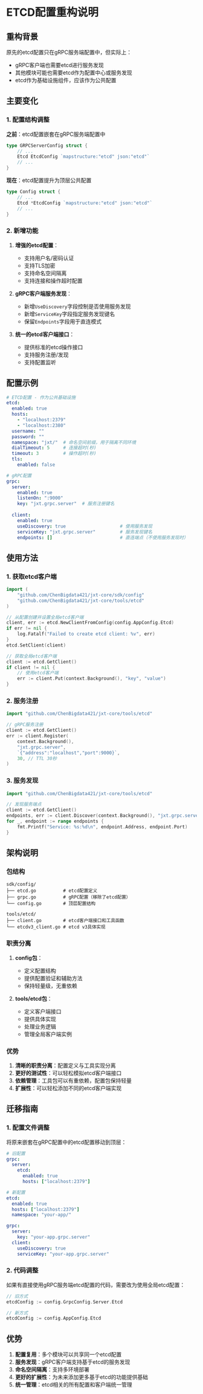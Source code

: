 # ETCD配置重构说明

## 重构背景

原先的etcd配置只在gRPC服务端配置中，但实际上：
- gRPC客户端也需要etcd进行服务发现
- 其他模块可能也需要etcd作为配置中心或服务发现
- etcd作为基础设施组件，应该作为公共配置

## 主要变化

### 1. 配置结构调整

**之前**：etcd配置嵌套在gRPC服务端配置中
```go
type GRPCServerConfig struct {
    // ...
    Etcd EtcdConfig `mapstructure:"etcd" json:"etcd"`
    // ...
}
```

**现在**：etcd配置提升为顶层公共配置
```go
type Config struct {
    // ...
    Etcd *EtcdConfig `mapstructure:"etcd" json:"etcd"`
    // ...
}
```

### 2. 新增功能

1. **增强的etcd配置**：
   - 支持用户名/密码认证
   - 支持TLS加密
   - 支持命名空间隔离
   - 支持连接和操作超时配置

2. **gRPC客户端服务发现**：
   - 新增`UseDiscovery`字段控制是否使用服务发现
   - 新增`ServiceKey`字段指定服务发现键名
   - 保留`Endpoints`字段用于直连模式

3. **统一的etcd客户端接口**：
   - 提供标准的etcd操作接口
   - 支持服务注册/发现
   - 支持配置监听

## 配置示例

```yaml
# ETCD配置 - 作为公共基础设施
etcd:
  enabled: true
  hosts:
    - "localhost:2379"
    - "localhost:2380"
  username: ""
  password: ""
  namespace: "jxt/"  # 命名空间前缀，用于隔离不同环境
  dialTimeout: 5     # 连接超时(秒)
  timeout: 3         # 操作超时(秒)
  tls:
    enabled: false

# gRPC配置
grpc:
  server:
    enabled: true
    listenOn: ":9000"
    key: "jxt.grpc.server"  # 服务注册键名
  
  client:
    enabled: true
    useDiscovery: true                    # 使用服务发现
    serviceKey: "jxt.grpc.server"         # 服务发现键名
    endpoints: []                         # 直连端点（不使用服务发现时）
```

## 使用方法

### 1. 获取etcd客户端

```go
import (
    "github.com/ChenBigdata421/jxt-core/sdk/config"
    "github.com/ChenBigdata421/jxt-core/tools/etcd"
)

// 从配置创建并设置全局etcd客户端
client, err := etcd.NewClientFromConfig(config.AppConfig.Etcd)
if err != nil {
    log.Fatalf("Failed to create etcd client: %v", err)
}
etcd.SetClient(client)

// 获取全局etcd客户端
client := etcd.GetClient()
if client != nil {
    // 使用etcd客户端
    err := client.Put(context.Background(), "key", "value")
}
```

### 2. 服务注册

```go
import "github.com/ChenBigdata421/jxt-core/tools/etcd"

// gRPC服务注册
client := etcd.GetClient()
err := client.Register(
    context.Background(),
    "jxt.grpc.server",
    `{"address":"localhost","port":9000}`,
    30, // TTL 30秒
)
```

### 3. 服务发现

```go
import "github.com/ChenBigdata421/jxt-core/tools/etcd"

// 发现服务端点
client := etcd.GetClient()
endpoints, err := client.Discover(context.Background(), "jxt.grpc.server")
for _, endpoint := range endpoints {
    fmt.Printf("Service: %s:%d\n", endpoint.Address, endpoint.Port)
}
```

## 架构说明

### 包结构

```
sdk/config/
├── etcd.go          # etcd配置定义
├── grpc.go          # gRPC配置（移除了etcd配置）
└── config.go        # 顶层配置结构

tools/etcd/
├── client.go        # etcd客户端接口和工具函数
└── etcdv3_client.go # etcd v3具体实现
```

### 职责分离

1. **config包**：
   - 定义配置结构
   - 提供配置验证和辅助方法
   - 保持轻量级，无重依赖

2. **tools/etcd包**：
   - 定义客户端接口
   - 提供具体实现
   - 处理业务逻辑
   - 管理全局客户端实例

### 优势

1. **清晰的职责分离**：配置定义与工具实现分离
2. **更好的测试性**：可以轻松模拟etcd客户端接口
3. **依赖管理**：工具包可以有重依赖，配置包保持轻量
4. **扩展性**：可以轻松添加不同的etcd客户端实现

## 迁移指南

### 1. 配置文件调整

将原来嵌套在gRPC配置中的etcd配置移动到顶层：

```yaml
# 旧配置
grpc:
  server:
    etcd:
      enabled: true
      hosts: ["localhost:2379"]

# 新配置
etcd:
  enabled: true
  hosts: ["localhost:2379"]
  namespace: "your-app/"

grpc:
  server:
    key: "your-app.grpc.server"
  client:
    useDiscovery: true
    serviceKey: "your-app.grpc.server"
```

### 2. 代码调整

如果有直接使用gRPC服务端etcd配置的代码，需要改为使用全局etcd配置：

```go
// 旧方式
etcdConfig := config.GrpcConfig.Server.Etcd

// 新方式
etcdConfig := config.AppConfig.Etcd
```

## 优势

1. **配置复用**：多个模块可以共享同一个etcd配置
2. **服务发现**：gRPC客户端支持基于etcd的服务发现
3. **命名空间隔离**：支持多环境部署
4. **更好的扩展性**：为未来添加更多基于etcd的功能提供基础
5. **统一管理**：etcd相关的所有配置和客户端统一管理 